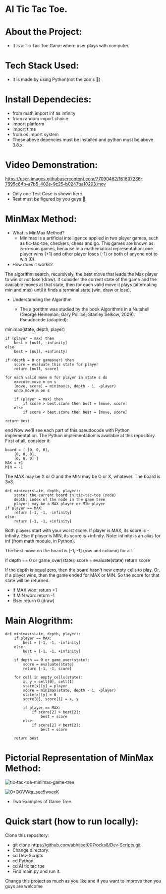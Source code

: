 # AI Tic Tac Toe.

# About the Project:
  - It is a Tic Tac Toe Game where user plays with computer.

# Tech Stack Used:
  - It is made by using Python(not the zoo's 🥲)

# Install Dependecies:
  - from math import inf as infinity
  - from random import choice
  - import platform
  - import time
  - from os import system
  - These above depencies must be installed and python must be above 3.8.x.

# Video Demonstration:


https://user-images.githubusercontent.com/77090462/161607236-7595c64b-a7b5-402e-9c25-b0247ba10293.mov



- Only one Test Case is shown here.
- Rest must be figured by you guys 🥲.

# MinMax Method:
- What is MinMax Method?
  - Minimax is a artificial intelligence applied in two player games, such as tic-tac-toe, checkers, chess and go. This games are known as zero-sum games, because in a mathematical representation: one player wins (+1) and other player loses (-1) or both of anyone not to win (0).
- How does it works?

The algorithm search, recursively, the best move that leads the Max player to win or not lose (draw). It consider the current state of the game and the available moves at that state, then for each valid move it plays (alternating min and max) until it finds a terminal state (win, draw or lose).

- Understanding the Algorithm

    - The algorithm was studied by the book Algorithms in a Nutshell (George Heineman; Gary Pollice; Stanley Selkow, 2009). Pseudocode (adapted):

minimax(state, depth, player)

	if (player = max) then
		best = [null, -infinity]
	else
		best = [null, +infinity]

	if (depth = 0 or gameover) then
		score = evaluate this state for player
		return [null, score]

	for each valid move m for player in state s do
		execute move m on s
		[move, score] = minimax(s, depth - 1, -player)
		undo move m on s

		if (player = max) then
			if score > best.score then best = [move, score]
		else
			if score < best.score then best = [move, score]

	return best
end
Now we'll see each part of this pseudocode with Python implementation. The Python implementation is available at this repository. First of all, consider it:

```
board = [ [0, 0, 0],
	[0, 0, 0],
	[0, 0, 0] ]
MAX = +1
MIN = -1
```

The MAX may be X or O and the MIN may be O or X, whatever. The board is 3x3.

```
def minimax(state, depth, player):
	state: the current board in tic-tac-toe (node)
	depth: index of the node in the game tree
	player: may be a MAX player or MIN player
if player == MAX:
	return [-1, -1, -infinity]
else:
	return [-1, -1, +infinity]
```


Both players start with your worst score. If player is MAX, its score is -infinity. Else if player is MIN, its score is +infinity. Note: infinity is an alias for inf (from math module, in Python).

The best move on the board is [-1, -1] (row and column) for all.

if depth == 0 or game_over(state):
	score = evaluate(state)
	return score

If the depth is equal zero, then the board hasn't new empty cells to play. Or, if a player wins, then the game ended for MAX or MIN. So the score for that state will be returned.

- If MAX won: return +1
- If MIN won: return -1
- Else: return 0 (draw)
 # Main Alogrithm:

```
def minimax(state, depth, player):
	if player == MAX:
		best = [-1, -1, -infinity]
	else:
		best = [-1, -1, +infinity]

	if depth == 0 or game_over(state):
		score = evaluate(state)
		return [-1, -1, score]

	for cell in empty_cells(state):
		x, y = cell[0], cell[1]
		state[x][y] = player
		score = minimax(state, depth - 1, -player)
		state[x][y] = 0
		score[0], score[1] = x, y

		if player == MAX:
			if score[2] > best[2]:
				best = score
		else:
			if score[2] < best[2]:
				best = score

	return best
```

# Pictorial Representation of MinMax Method:

![tic-tac-toe-minimax-game-tree](https://user-images.githubusercontent.com/77090462/162797927-933e5c4e-04ea-4dc1-b999-28ed5d7d49be.png)

![0*QOVWqr_see5wxexK](https://user-images.githubusercontent.com/77090462/162797942-aebdd323-cf8e-439d-a517-b647dafa21af.png)

- Two Examples of Game Tree.


# Quick start (how to run locally):

Clone this repository:
- git clone https://github.com/abhijeet007rocks8/Dev-Scripts.git
- Change directory:
- cd Dev-Scripts
- cd Python
- cd AI tic tac toe
- Find main.py and run it.

Change this project as much as you like and if you want to improve then you guys are welcome
